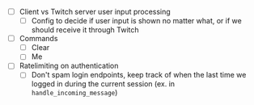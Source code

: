 - [ ] Client vs Twitch server user input processing
    - [ ] Config to decide if user input is shown no matter what, or if we should receive it through Twitch
- [ ] Commands
    - [ ] Clear
    - [ ] Me
- [ ] Ratelimiting on authentication
    - [ ] Don't spam login endpoints, keep track of when the last time we logged in during the current session (ex. in `handle_incoming_message`)
